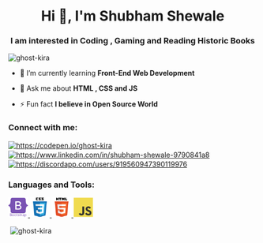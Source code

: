 <h1 align="center">Hi 👋, I'm Shubham Shewale</h1>
<h3 align="center">I am interested in Coding , Gaming and Reading Historic Books</h3>

<p align="left"> <img src="https://komarev.com/ghpvc/?username=ghost-kira&label=Profile%20views&color=0e75b6&style=flat" alt="ghost-kira" /> </p>

- 🌱 I’m currently learning **Front-End Web Development**

- 💬 Ask me about **HTML , CSS and JS**

- ⚡ Fun fact **I believe in Open Source World**

<h3 align="left">Connect with me:</h3>
<p align="left">
<a href="https://codepen.io/https://codepen.io/ghost-kira" target="blank"><img align="center" src="https://raw.githubusercontent.com/rahuldkjain/github-profile-readme-generator/master/src/images/icons/Social/codepen.svg" alt="https://codepen.io/ghost-kira" height="30" width="40" /></a>
<a href="https://linkedin.com/in/https://www.linkedin.com/in/shubham-shewale-9790841a8" target="blank"><img align="center" src="https://raw.githubusercontent.com/rahuldkjain/github-profile-readme-generator/master/src/images/icons/Social/linked-in-alt.svg" alt="https://www.linkedin.com/in/shubham-shewale-9790841a8" height="30" width="40" /></a>
<a href="https://discord.gg/https://discordapp.com/users/919560947390119976" target="blank"><img align="center" src="https://raw.githubusercontent.com/rahuldkjain/github-profile-readme-generator/master/src/images/icons/Social/discord.svg" alt="https://discordapp.com/users/919560947390119976" height="30" width="40" /></a>
</p>

<h3 align="left">Languages and Tools:</h3>
<p align="left"> <a href="https://getbootstrap.com" target="_blank" rel="noreferrer"> <img src="https://raw.githubusercontent.com/devicons/devicon/master/icons/bootstrap/bootstrap-plain-wordmark.svg" alt="bootstrap" width="40" height="40"/> </a> <a href="https://www.w3schools.com/css/" target="_blank" rel="noreferrer"> <img src="https://raw.githubusercontent.com/devicons/devicon/master/icons/css3/css3-original-wordmark.svg" alt="css3" width="40" height="40"/> </a> <a href="https://www.w3.org/html/" target="_blank" rel="noreferrer"> <img src="https://raw.githubusercontent.com/devicons/devicon/master/icons/html5/html5-original-wordmark.svg" alt="html5" width="40" height="40"/> </a> <a href="https://developer.mozilla.org/en-US/docs/Web/JavaScript" target="_blank" rel="noreferrer"> <img src="https://raw.githubusercontent.com/devicons/devicon/master/icons/javascript/javascript-original.svg" alt="javascript" width="40" height="40"/> </a> </p>

<p>&nbsp;<img align="center" src="https://github-readme-stats.vercel.app/api?username=ghost-kira&show_icons=true&locale=en" alt="ghost-kira" /></p>
